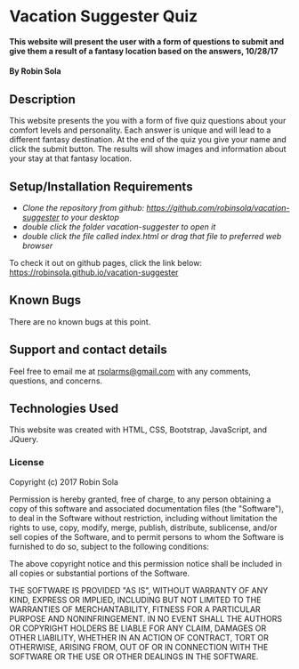 # Vacation Suggester Quiz

#### This website will present the user with a form of questions to submit and give them a result of a fantasy location based on the answers, 10/28/17

#### By **Robin Sola**

## Description

This website presents the you with a form of five quiz questions about your comfort levels and personality. Each answer is unique and will lead to a different fantasy destination. At the end of the quiz you give your name and click the submit button. The results will show images and information about your stay at that fantasy location.

## Setup/Installation Requirements

* _Clone the repository from github: https://github.com/robinsola/vacation-suggester to your desktop_
* _double click the folder vacation-suggester to open it_
* _double click the file called index.html or drag that file to preferred web browser_

To check it out on github pages, click the link below:
https://robinsola.github.io/vacation-suggester

## Known Bugs

There are no known bugs at this point.

## Support and contact details

Feel free to email me at rsolarms@gmail.com with any comments, questions, and concerns.

## Technologies Used

This website was created with HTML, CSS, Bootstrap, JavaScript, and JQuery.

### License

Copyright (c) 2017 Robin Sola

Permission is hereby granted, free of charge, to any person obtaining a copy
of this software and associated documentation files (the "Software"), to deal
in the Software without restriction, including without limitation the rights
to use, copy, modify, merge, publish, distribute, sublicense, and/or sell
copies of the Software, and to permit persons to whom the Software is
furnished to do so, subject to the following conditions:

The above copyright notice and this permission notice shall be included in all
copies or substantial portions of the Software.

THE SOFTWARE IS PROVIDED "AS IS", WITHOUT WARRANTY OF ANY KIND, EXPRESS OR
IMPLIED, INCLUDING BUT NOT LIMITED TO THE WARRANTIES OF MERCHANTABILITY,
FITNESS FOR A PARTICULAR PURPOSE AND NONINFRINGEMENT. IN NO EVENT SHALL THE
AUTHORS OR COPYRIGHT HOLDERS BE LIABLE FOR ANY CLAIM, DAMAGES OR OTHER
LIABILITY, WHETHER IN AN ACTION OF CONTRACT, TORT OR OTHERWISE, ARISING FROM,
OUT OF OR IN CONNECTION WITH THE SOFTWARE OR THE USE OR OTHER DEALINGS IN THE
SOFTWARE.

